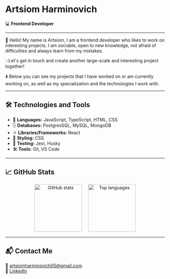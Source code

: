 # Artsiom Harminovich

💻 **Frontend Developer**

---

👋 Hello! My name is Artsiom, I am a frontend developer who likes to work on interesting projects. I am sociable, open to new knowledge, not afraid of difficulties and always learn from my mistakes.

💡Let's get in touch and create another large-scale and interesting project together!

⬇️ Below you can see my projects that I have worked on or am currently working on, as well as my specialization and the technologies I work with.

---

## 🛠️ Technologies and Tools

- 📝 **Languages:** JavaScript, TypeScript, HTML, CSS
- 🗄️ **Databases:** PostgresSQL, MySQL, MongoDB
- ⚛️ **Libraries/Frameworks:** React
- 🎨 **Styling:** CSS
- 🧪 **Testing:** Jest, Husky 
- 🛠️ **Tools:** Git, VS Code

---


## 📈 GitHub Stats

<p align="center">
  <img src="https://github-readme-stats.vercel.app/api?username=oCMEXo&show_icons=true&hide_title=true&count_private=true&theme=radical" height="150" alt="GitHub stats"/>
  &nbsp;&nbsp;&nbsp;
  <img src="https://github-readme-stats.vercel.app/api/top-langs/?username=oCMEXo&layout=compact&theme=tokyonight" height="150" alt="Top languages"/>
</p>

---

## 📬 Contact Me

📧 [artsiomharminovich05@gmail.com](mailto:artsiomharminovich05@gmail.com)  
💼 [LinkedIn](https://www.linkedin.com/in/artsiom-harminovich-6a4869328/)
